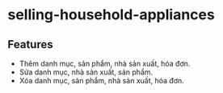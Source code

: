 # selling-household-appliances
## Features
- Thêm danh mục, sản phẩm, nhà sản xuất, hóa đơn.
- Sửa danh mục, nhà sản xuất, sản phẩm.
- Xóa danh mục, sản phẩm, nhà sản xuất, hóa đơn.